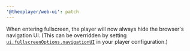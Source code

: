 ```yaml
---
'@theoplayer/web-ui': patch
---
```


When entering fullscreen, the player will now always hide the browser's navigation UI. (This can be overridden by setting [`ui.fullscreenOptions.navigationUI`](https://optiview.dolby.com/docs/theoplayer/v10/api-reference/web/interfaces/FullscreenOptions.html#navigationUI) in your player configuration.)
